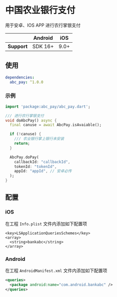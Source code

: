 # 中国农业银行支付

用于安卓、IOS APP 进行农行掌银支付

|             | Android | iOS  |
|-------------|---------|------|
| **Support** | SDK 16+ | 9.0+ |

## 使用

```yaml
dependencies:
  abc_pay: ^1.0.0
```

### 示例

``` dart
import 'package:abc_pay/abc_pay.dart';

/// 进行农行掌银支付
void doAbcPay() async {
  final canuse = await AbcPay.isAvaiable();

  if (!canuse) {
    /// 农业银行掌上银行未安装
    return;
  }

  AbcPay.doPay(
    callbackId: "callbackId",
    tokenId: "tokenId",
    appId: "appId", // 安卓必传
  );
}
```

## 配置

### iOS

在工程 `Info.plist` 文件内添加如下配置项
```` plist
<key>LSApplicationQueriesSchemes</key>
<array>
  <string>bankabc</string>
</array>
````

### Android

在工程 `AndroidManifest.xml` 文件内添加如下配置项
``` xml
<queries>
  <package android:name="com.android.bankabc" />
</queries>
```

